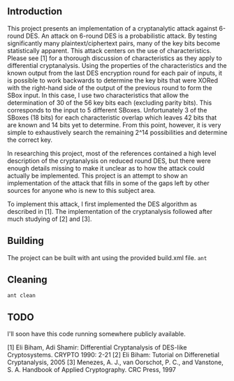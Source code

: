 ## Introduction
This project presents an implementation of a cryptanalytic attack against 
6-round DES. An attack on 6-round DES is a probabilistic attack. By
testing significantly many plaintext/ciphertext pairs, many of the key
bits become statistically apparent. This attack centers on the use of
characteristics. Please see [1] for a thorough discussion of characteristics
as they apply to differential cryptanalysis. Using the properties of the
characteristics and the known output from the last DES encryption round for
each pair of inputs, it is possible to work backwards to determine the key
bits that were XORed with the right-hand side of the output of the previous
round to form the SBox input. In this case, I use two characteristics that
allow the determination of 30 of the 56 key bits each (excluding parity bits).
This corresponds to the input to 5 different SBoxes. Unfortunately 3 of the
SBoxes (18 bits) for each characteristic overlap which leaves 42 bits that
are known and 14 bits yet to determine. From this point, however, it is very
simple to exhaustively search the remaining 2^14 possibilities and determine
the correct key.

In researching this project, most of the references contained a high level
description of the cryptanalysis on reduced round DES, but there were enough
details missing to make it unclear as to how the attack could actually be
implemented. This project is an attempt to show an implementation of the
attack that fills in some of the gaps left by other sources for anyone who
is new to this subject area.

To implement this attack, I first implemented the DES algorithm as described
in [1]. The implementation of the cryptanalysis followed after much studying
of [2] and [3].

## Building
The project can be built with ant using the provided build.xml file.
  `ant`

## Cleaning
  `ant clean`

## TODO
I'll soon have this code running somewhere publicly available.

[1] Eli Biham, Adi Shamir: Differential Cryptanalysis of DES-like Cryptosystems. CRYPTO 1990: 2-21
[2] Eli Biham: Tutorial on Differenetial Cryptanalysis, 2005
[3] Menezes, A. J., van Oorschot, P. C., and Vanstone, S. A. Handbook of Applied Cryptography. CRC Press, 1997